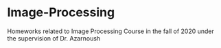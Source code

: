 # Image-Processing
Homeworks related to Image Processing Course in the fall of 2020 under the supervision of Dr. Azarnoush
